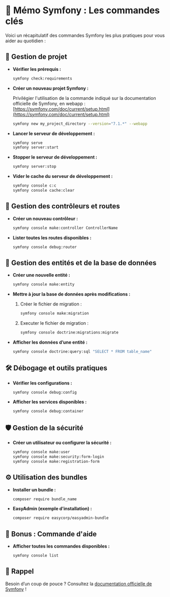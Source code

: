 # 📌 Mémo Symfony : Les commandes clés

Voici un récapitulatif des commandes Symfony les plus pratiques pour vous aider au quotidien :

## 🚀 Gestion de projet

- **Vérifier les prérequis :**

  ```bash
  symfony check:requirements
  ```

- **Créer un nouveau projet Symfony :**

  Privilégier l'utilisation de la commande indiqué sur la documentation officielle de Symfony, en webapp : [https://symfony.com/doc/current/setup.html](https://symfony.com/doc/current/setup.html)

  ```bash
  symfony new my_project_directory --version="7.1.*" --webapp
  ```

- **Lancer le serveur de développement :**

  ```bash
  symfony serve
  symfony server:start
  ```

- **Stopper le serveur de développement :**

  ```bash
  symfony server:stop
  ```

- **Vider le cache du serveur de développement :**

  ```bash
  symfony console c:c
  symfony console cache:clear
  ```

## 🔧 Gestion des contrôleurs et routes

- **Créer un nouveau contrôleur :**

  ```bash
  symfony console make:controller ControllerName
  ```

- **Lister toutes les routes disponibles :**

  ```bash
  symfony console debug:router
  ```

## 📄 Gestion des entités et de la base de données

- **Créer une nouvelle entité :**

  ```bash
  symfony console make:entity
  ```

- **Mettre à jour la base de données après modifications :**

  1. Créer le fichier de migration :

     ```bash
     symfony console make:migration
     ```

  2. Executer le fichier de migration :

     ```bash
     symfony console doctrine:migrations:migrate
     ```

- **Afficher les données d’une entité :**

  ```bash
  symfony console doctrine:query:sql "SELECT * FROM table_name"
  ```

## 🛠️ Débogage et outils pratiques

- **Vérifier les configurations :**

  ```bash
  symfony console debug:config
  ```

- **Afficher les services disponibles :**

  ```bash
  symfony console debug:container
  ```

## 🛡️ Gestion de la sécurité

- **Créer un utilisateur ou configurer la sécurité :**

  ```bash
  symfony console make:user
  symfony console make:security:form-login
  symfony console make:registration-form
  ```

## ⚙️ Utilisation des bundles

- **Installer un bundle :**

  ```bash
  composer require bundle_name
  ```

- **EasyAdmin (exemple d’installation) :**

  ```bash
  composer require easycorp/easyadmin-bundle
  ```

## 🌟 Bonus : Commande d'aide

- **Afficher toutes les commandes disponibles :**

  ```bash
  symfony console list
  ```

## 🙌 Rappel

Besoin d’un coup de pouce ? Consultez la [documentation officielle de Symfony](https://symfony.com/doc/current/index.html) !
